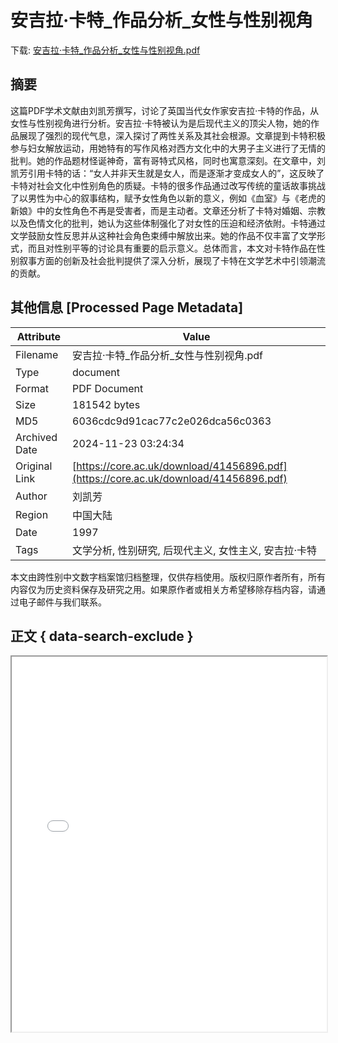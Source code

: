 # 安吉拉·卡特_作品分析_女性与性别视角

<!-- tcd_download_link -->
下载: <a href="安吉拉·卡特_作品分析_女性与性别视角.pdf" download>安吉拉·卡特_作品分析_女性与性别视角.pdf</a>
<!-- tcd_download_link_end -->

## 摘要

<!-- tcd_abstract -->
这篇PDF学术文献由刘凯芳撰写，讨论了英国当代女作家安吉拉·卡特的作品，从女性与性别视角进行分析。安吉拉·卡特被认为是后现代主义的顶尖人物，她的作品展现了强烈的现代气息，深入探讨了两性关系及其社会根源。文章提到卡特积极参与妇女解放运动，用她特有的写作风格对西方文化中的大男子主义进行了无情的批判。她的作品题材怪诞神奇，富有哥特式风格，同时也寓意深刻。在文章中，刘凯芳引用卡特的话：“女人并非天生就是女人，而是逐渐才变成女人的”，这反映了卡特对社会文化中性别角色的质疑。卡特的很多作品通过改写传统的童话故事挑战了以男性为中心的叙事结构，赋予女性角色以新的意义，例如《血室》与《老虎的新娘》中的女性角色不再是受害者，而是主动者。文章还分析了卡特对婚姻、宗教以及色情文化的批判，她认为这些体制强化了对女性的压迫和经济依附。卡特通过文学鼓励女性反思并从这种社会角色束缚中解放出来。她的作品不仅丰富了文学形式，而且对性别平等的讨论具有重要的启示意义。总体而言，本文对卡特作品在性别叙事方面的创新及社会批判提供了深入分析，展现了卡特在文学艺术中引领潮流的贡献。

<!-- tcd_abstract_end -->

## 其他信息 [Processed Page Metadata]

| Attribute       | Value                                  |
|-----------------|----------------------------------------|
| Filename        | 安吉拉·卡特_作品分析_女性与性别视角.pdf                             |
| Type            | document                                 |
| Format          | PDF Document                               |
| Size            | 181542 bytes                           |
| MD5             | 6036cdc9d91cac77c2e026dca56c0363                                  |
| Archived Date   | 2024-11-23 03:24:34                             |
| Original Link   | [https://core.ac.uk/download/41456896.pdf](https://core.ac.uk/download/41456896.pdf)                         |
| Author          | 刘凯芳                               |
| Region          | 中国大陆                               |
| Date            | 1997                                 |
| Tags            | 文学分析, 性别研究, 后现代主义, 女性主义, 安吉拉·卡特                                 |

本文由跨性别中文数字档案馆归档整理，仅供存档使用。版权归原作者所有，所有内容仅为历史资料保存及研究之用。如果原作者或相关方希望移除存档内容，请通过电子邮件与我们联系。

## 正文 { data-search-exclude }

<!-- tcd_main_text -->
<iframe src="../安吉拉·卡特_作品分析_女性与性别视角.pdf" width="100%" height="600px">
    <p>无法显示PDF，请下载查看。</p>
</iframe>
<!-- tcd_main_text_end -->

